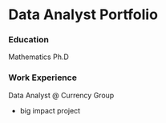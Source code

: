 # Data Analyst Portfolio

### Education 
Mathematics Ph.D

### Work Experience
Data Analyst @ Currency Group
- big impact project


 
